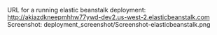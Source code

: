 URL for a running elastic beanstalk deployment: http://akiazdkneepmhhw77ywd-dev2.us-west-2.elasticbeanstalk.com
Screenshot: deployment_screenshot/Screenshot-elasticbeanstalk.png
